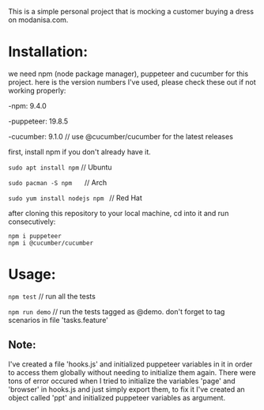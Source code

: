 This is a simple personal project that is mocking a customer buying a dress on modanisa.com.

# Installation:

we need npm (node package manager), puppeteer and cucumber for this project. here is the version numbers I've used, please check these out if not working properly:

-npm: 9.4.0

-puppeteer: 19.8.5

-cucumber: 9.1.0                     // use @cucumber/cucumber for the latest releases

first, install npm if you don't already have it.

 `sudo apt install npm`               // Ubuntu

 `sudo pacman -S npm   `             // Arch

 `sudo yum install nodejs npm `  // Red Hat

after cloning this repository to your local machine, cd into it and run consecutively:

```
npm i puppeteer
npm i @cucumber/cucumber
```

# Usage:

`npm test`           // run all the tests

 `npm run demo`    //  run the tests tagged as @demo. don't forget to tag scenarios in file 'tasks.feature'

## Note:

I've created a file 'hooks.js' and initialized puppeteer variables in it in order to access them globally without needing to initialize them again.
There were tons of error occured when I tried to initialize the variables 'page' and 'browser' in hooks.js and just simply export them, to fix it
I've created an object called 'ppt' and initialized puppeteer variables as argument.

